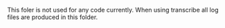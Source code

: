 This foler is not used for any code currently. When using transcribe all log files are produced in this folder.
